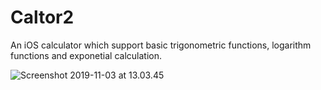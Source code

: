 # Caltor2

An iOS calculator which support basic trigonometric functions, logarithm functions and exponetial calculation.

![Screenshot 2019-11-03 at 13.03.45](https://tva1.sinaimg.cn/large/006y8mN6gy1g8kro9zi0jj30rs1ectig.jpg)